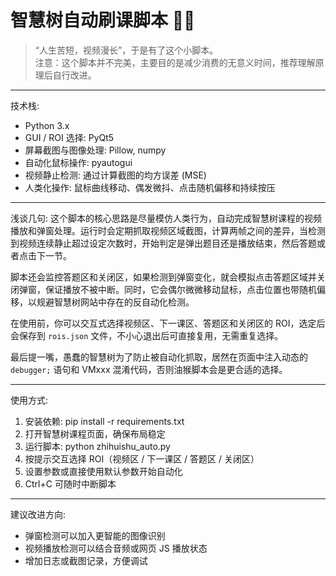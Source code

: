 # 智慧树自动刷课脚本 🐢💤

> “人生苦短，视频漫长”，于是有了这个小脚本。  
> 注意：这个脚本并不完美，主要目的是减少消费的无意义时间，推荐理解原理后自行改进。

---

技术栈:
  - Python 3.x
  - GUI / ROI 选择: PyQt5
  - 屏幕截图与图像处理: Pillow, numpy
  - 自动化鼠标操作: pyautogui
  - 视频静止检测: 通过计算截图的均方误差 (MSE)
  - 人类化操作: 鼠标曲线移动、偶发微抖、点击随机偏移和持续按压

---

浅谈几句:
  这个脚本的核心思路是尽量模仿人类行为，自动完成智慧树课程的视频播放和弹窗处理。运行时会定期抓取视频区域截图，计算两帧之间的差异，当检测到视频连续静止超过设定次数时，开始判定是弹出题目还是播放结束，然后答题或者点击下一节。  

  脚本还会监控答题区和关闭区，如果检测到弹窗变化，就会模拟点击答题区域并关闭弹窗，保证播放不被中断。同时，它会偶尔微微移动鼠标，点击位置也带随机偏移，以规避智慧树网站中存在的反自动化检测。  

  在使用前，你可以交互式选择视频区、下一课区、答题区和关闭区的 ROI，选定后会保存到 `rois.json` 文件，不小心退出后可直接复用，无需重复选择。  

  最后提一嘴，愚蠢的智慧树为了防止被自动化抓取，居然在页面中注入动态的 `debugger;` 语句和 VMxxx 混淆代码，否则油猴脚本会是更合适的选择。

---

使用方式:
  1. 安装依赖:
      pip install -r requirements.txt
  2. 打开智慧树课程页面，确保布局稳定
  3. 运行脚本:
      python zhihuishu_auto.py
  4. 按提示交互选择 ROI（视频区 / 下一课区 / 答题区 / 关闭区）
  5. 设置参数或直接使用默认参数开始自动化
  6. Ctrl+C 可随时中断脚本

---

建议改进方向:
  - 弹窗检测可以加入更智能的图像识别
  - 视频播放检测可以结合音频或网页 JS 播放状态
  - 增加日志或截图记录，方便调试
